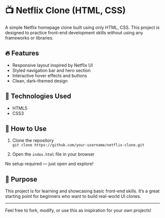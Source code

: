 # 📺 Netflix Clone (HTML, CSS)

A simple Netflix homepage clone built using only HTML, CSS. This project is designed to practice front-end development skills without using any frameworks or libraries.

## 🔥 Features
- Responsive layout inspired by Netflix UI
- Styled navigation bar and hero section
- Interactive hover effects and buttons
- Clean, dark-themed design

## 🚀 Technologies Used
- HTML5
- CSS3


## 📂 How to Use
1. Clone the repository  
   `git clone https://github.com/your-username/netflix-clone.git`

2. Open the `index.html` file in your browser

No setup required — just open and explore!

## 🎯 Purpose
This project is for learning and showcasing basic front-end skills. It’s a great starting point for beginners who want to build real-world UI clones.



---

Feel free to fork, modify, or use this as inspiration for your own projects!
